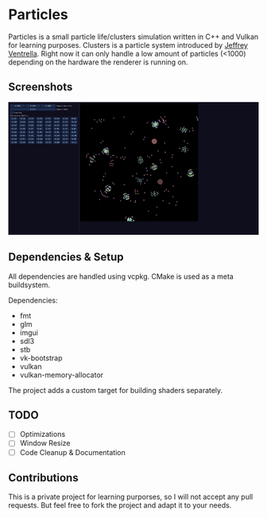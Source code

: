# Particles

Particles is a small particle life/clusters simulation written in C++ and Vulkan for learning purposes.
Clusters is a particle system introduced by [Jeffrey Ventrella](https://www.ventrella.com/Clusters/intro.html).
Right now it can only handle a low amount of particles (<1000) depending on the hardware the renderer is running on.

## Screenshots
![A screenshot was supposed to be here](assets/screenshots/screenshot_1.PNG)

## Dependencies & Setup
All dependencies are handled using vcpkg. CMake is used as a meta buildsystem.

Dependencies:
* fmt
* glm
* imgui
* sdl3
* stb
* vk-bootstrap
* vulkan
* vulkan-memory-allocator

The project adds a custom target for building shaders separately.

## TODO
- [ ] Optimizations
- [ ] Window Resize
- [ ] Code Cleanup & Documentation

## Contributions
This is a private project for learning purporses, so I will not accept any pull requests.
But feel free to fork the project and adapt it to your needs.
